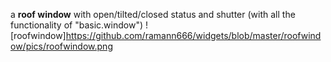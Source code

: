 a **roof window** with open/tilted/closed status and shutter 
(with all the functionality of "basic.window")
![roofwindow]https://github.com/ramann666/widgets/blob/master/roofwindow/pics/roofwindow.png
